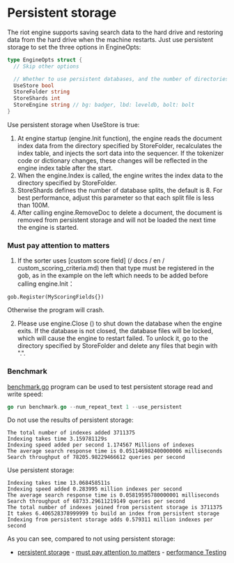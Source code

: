 Persistent storage
====

The riot engine supports saving search data to the hard drive and restoring data from the hard drive when the machine restarts. Just use persistent storage to set the three options in EngineOpts:

```go
type EngineOpts struct {
  // Skip other options

  // Whether to use persistent databases, and the number of directories and splits that database files hold
  UseStore bool
  StoreFolder string
  StoreShards int
  StoreEngine string // bg: badger, lbd: leveldb, bolt: bolt
}
```

Use persistent storage when UseStore is true:

1. At engine startup (engine.Init function), the engine reads the document index data from the directory specified by StoreFolder, recalculates the index table, and injects the sort data into the sequencer. If the tokenizer code or dictionary changes, these changes will be reflected in the engine index table after the start.
2. When the engine.Index is called, the engine writes the index data to the directory specified by StoreFolder.
3. StoreShards defines the number of database splits, the default is 8. For best performance, adjust this parameter so that each split file is less than 100M.
4. After calling engine.RemoveDoc to delete a document, the document is removed from persistent storage and will not be loaded the next time the engine is started.


### Must pay attention to matters

1. If the sorter uses [custom score field] (/ docs / en / custom_scoring_criteria.md) then that type must be registered in the gob, as in the example on the left which needs to be added before calling engine.Init：
```
gob.Register(MyScoringFields{})
```
Otherwise the program will crash.

2. Please use engine.Close () to shut down the database when the engine exits. If the database is not closed, the database files will be locked, which will cause the engine to restart failed. To unlock it, go to the directory specified by StoreFolder and delete any files that begin with ".".

### Benchmark

[benchmark.go](/examples/benchmark.go) program can be used to test persistent storage read and write speed:

```go
go run benchmark.go --num_repeat_text 1 --use_persistent
```

Do not use the results of persistent storage:

```
The total number of indexes added 3711375
Indexing takes time 3.159781129s
Indexing speed added per second 1.174567 Millions of indexes
The average search response time is 0.051146982400000006 milliseconds
Search throughput of 78205.98229466612 queries per second
```

Use persistent storage:

```
Indexing takes time 13.068458511s
Indexing speed added 0.283995 million indexes per second
The average search response time is 0.05819595780000001 milliseconds
Search throughput of 68733.29611219149 queries per second
The total number of indexes joined from persistent storage is 3711375
It takes 6.406528378999999 to build an index from persistent storage
Indexing from persistent storage adds 0.579311 million indexes per second
```

As you can see, compared to not using persistent storage:

- [persistent storage](#%E6%8C%81%E4%B9%85%E5%AD%98%E5%82%A8)
        - [must pay attention to matters](#%E5%BF%85%E9%A1%BB%E6%B3%A8%E6%84%8F%E4%BA%8B%E9%A1%B9)
        - [performance Testing](#%E6%80%A7%E8%83%BD%E6%B5%8B%E8%AF%95)
